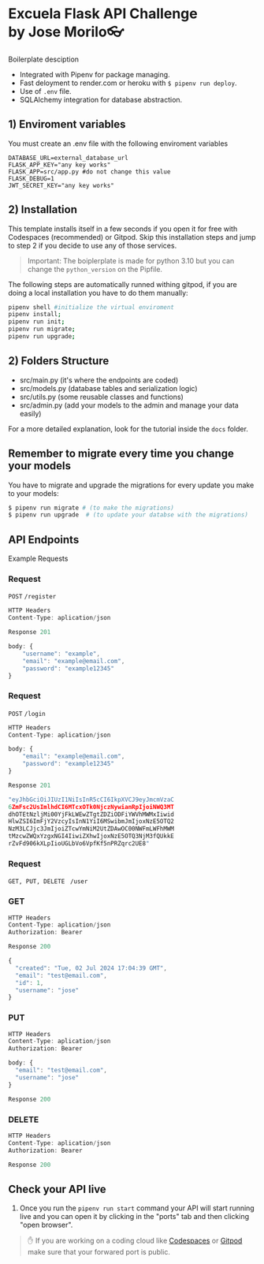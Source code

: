 # Excuela Flask API Challenge </br>by Jose Morilo👓

Boilerplate desciption

- Integrated with Pipenv for package managing.
- Fast deloyment to render.com or heroku with `$ pipenv run deploy`.
- Use of `.env` file.
- SQLAlchemy integration for database abstraction.

## 1) Enviroment variables

You must create an .env file with the following enviroment variables

```
DATABASE_URL=external_database_url
FLASK_APP_KEY="any key works"
FLASK_APP=src/app.py #do not change this value
FLASK_DEBUG=1
JWT_SECRET_KEY="any key works"
```

## 2) Installation

This template installs itself in a few seconds if you open it for free with Codespaces (recommended) or Gitpod.
Skip this installation steps and jump to step 2 if you decide to use any of those services.

> Important: The boiplerplate is made for python 3.10 but you can change the `python_version` on the Pipfile.

The following steps are automatically runned withing gitpod, if you are doing a local installation you have to do them manually:

```sh
pipenv shell #initialize the virtual enviroment
pipenv install;
pipenv run init;
pipenv run migrate;
pipenv run upgrade;
```

## 2) Folders Structure

- src/main.py (it's where the endpoints are coded)
- src/models.py (database tables and serialization logic)
- src/utils.py (some reusable classes and functions)
- src/admin.py (add your models to the admin and manage your data easily)

For a more detailed explanation, look for the tutorial inside the `docs` folder.

## Remember to migrate every time you change your models

You have to migrate and upgrade the migrations for every update you make to your models:

```bash
$ pipenv run migrate # (to make the migrations)
$ pipenv run upgrade  # (to update your databse with the migrations)
```

## API Endpoints

Example Requests

### Request

`POST`
`/register`

```js
HTTP Headers
Content-Type: aplication/json

Response 201

body: {
    "username": "example",
    "email": "example@email.com",
    "password": "example12345"
}

```

### Request

`POST`
`/login`

```js
HTTP Headers
Content-Type: aplication/json

body: {
    "email": "example@email.com",
    "password": "example12345"
}

Response 201

"eyJhbGciOiJIUzI1NiIsInR5cCI6IkpXVCJ9eyJmcmVzaC
6ZmFsc2UsImlhdCI6MTcxOTk0NjczNywianRpIjoiNWQ3MT
dhOTEtNzljMi00YjFkLWEwZTgtZDZiODFiYWVhMWMxIiwid
HlwZSI6ImFjY2VzcyIsInN1YiI6MSwibmJmIjoxNzE5OTQ2
NzM3LCJjc3JmIjoiZTcwYmNiM2UtZDAwOC00NWFmLWFhMWM
tMzcwZWQxYzgxNGI4IiwiZXhwIjoxNzE5OTQ3NjM3fQUkkE
rZvFd906kXLpIioUGLbVo6VpfKf5nPRZqrc2UE8"
```

### Request

`GET, PUT, DELETE `
`/user`

### GET

```js
HTTP Headers
Content-Type: aplication/json
Authorization: Bearer

Response 200

{
  "created": "Tue, 02 Jul 2024 17:04:39 GMT",
  "email": "test@email.com",
  "id": 1,
  "username": "jose"
}
```

### PUT

```js
HTTP Headers
Content-Type: aplication/json
Authorization: Bearer

body: {
  "email": "test@email.com",
  "username": "jose"
}

Response 200
```

### DELETE

```js
HTTP Headers
Content-Type: aplication/json
Authorization: Bearer

Response 200
```

## Check your API live

1. Once you run the `pipenv run start` command your API will start running live and you can open it by clicking in the "ports" tab and then clicking "open browser".

> ✋ If you are working on a coding cloud like [Codespaces](https://docs.github.com/en/codespaces/developing-in-codespaces/forwarding-ports-in-your-codespace#sharing-a-port) or [Gitpod](https://www.gitpod.io/docs/configure/workspaces/ports#configure-port-visibility) make sure that your forwared port is public.
